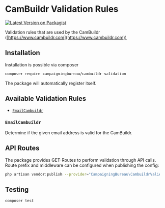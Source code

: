 # CamBuildr Validation Rules

[![Latest Version on Packagist](https://img.shields.io/packagist/v/campaigningbureau/cambuildr-validation?style=flat-square)](https://img.shields.io/packagist/v/campaigningbureau/cambuildr-validation?style=flat-square)

Validation rules that are used by the CamBuildr ([https://www.cambuildr.com](https://www.cambuildr.com))

## Installation

Installation is possible via composer

```bash
composer require campaigningbureau/cambuildr-validation
```

The package will automatically register itself.

## Available Validation Rules

- [`EmailCambuildr`](#emailcambuildr)

### `EmailCambuildr`

Determine if the given email address is valid for the CamBuildr.

## API Routes

The package provides GET-Routes to perform validation through API calls.
Route prefix and middleware can be configured when publishing the config:

```bash
php artisan vendor:publish --provider="CampaigningBureau\CambuildrValidation\CambuildrValidationServiceProvider" --tag="config"
```

## Testing

```bash
composer test
```